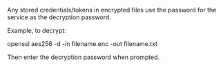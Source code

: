 Any stored credentials/tokens in encrypted files use the password for the service as the decryption password.

Example, to decrypt:

openssl aes256 -d -in filename.enc -out filename.txt

Then enter the decryption password when prompted.

